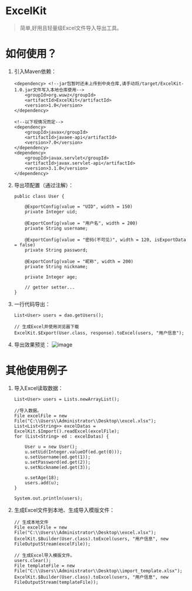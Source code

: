 # ExcelKit

> 简单,好用且轻量级Excel文件导入导出工具。


# 如何使用？

 1. 引入Maven依赖：
 

        <dependency> <!--jar包暂时还未上传到中央仓库,请手动将/target/ExcelKit-1.0.jar文件写入本地仓库使用-->
			<groupId>org.wuwz</groupId>
			<artifactId>ExcelKit</artifactId>
			<version>1.0</version>
		</dependency>

        <!--以下视情况而定-->
		<dependency>
			<groupId>javax</groupId>
			<artifactId>javaee-api</artifactId>
			<version>7.0</version>
		</dependency>
		<dependency>
			<groupId>javax.servlet</groupId>
			<artifactId>javax.servlet-api</artifactId>
			<version>3.1.0</version>
		</dependency>

 2. 导出项配置（通过注解）：
 

        public class User {

        	@ExportConfig(value = "UID", width = 150)
        	private Integer uid;
        
        	@ExportConfig(value = "用户名", width = 200)
        	private String username;
        
        	@ExportConfig(value = "密码(不可见)", width = 120, isExportData = false)
        	private String password;
        
        	@ExportConfig(value = "昵称", width = 200)
        	private String nickname;
        
        	private Integer age;
        
        	// getter setter...
        }

 3. 一行代码导出：
 

		List<User> users = dao.getUsers();
		
		// 生成Excel并使用浏览器下载
		ExcelKit.$Export(User.class, response).toExcel(users, "用户信息");
		
 3. 导出效果预览：
	![image](https://github.com/wuwz/ExcelKit/blob/master/example.png)
	

# 其他使用例子

 1. 导入Excel读取数据：

    	List<User> users = Lists.newArrayList();
		
		//导入数据。
		File excelFile = new File("C:\\Users\\Administrator\\Desktop\\excel.xlsx");
		List<List<String>> excelDatas = ExcelKit.$Import().readExcel(excelFile);
		for (List<String> ed : excelDatas) {
			
			User u = new User();
			u.setUid(Integer.valueOf(ed.get(0)));
			u.setUsername(ed.get(1));
			u.setPassword(ed.get(2));
			u.setNickname(ed.get(3));
			
			u.setAge(18);
			users.add(u);
		}
		
		System.out.println(users);

 

 2. 生成Excel文件到本地、生成导入模版文件：
 

        // 生成本地文件
		File excelFile = new File("C:\\Users\\Administrator\\Desktop\\excel.xlsx");
		ExcelKit.$Builder(User.class).toExcel(users, "用户信息", new FileOutputStream(excelFile));
		
		// 生成Excel导入模版文件。
		users.clear();
		File templateFile = new File("C:\\Users\\Administrator\\Desktop\\import_template.xlsx");
		ExcelKit.$Builder(User.class).toExcel(users, "用户信息", new FileOutputStream(templateFile));